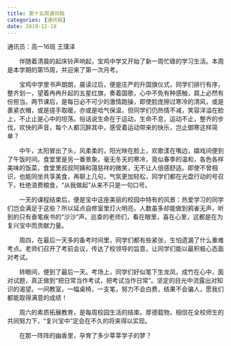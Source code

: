 ```yaml
---
title: 第十五周通讯稿
categories: [通讯稿]
date: 2019-12-18
---
```


通讯员：高一16班 王璞泽

　　伴随着清晨的起床铃声响起，宝鸡中学又开始了新一周忙碌的学习生活。本周是本学期的第15周，并迎来了第一次月考。

　　宝鸡中学里书声朗朗，晨读过后，便是庄严的升国旗仪式，同学们排行有序，整齐划一，望着冉冉升起的五星红旗，奏着国歌，心中不免有种感触，肩上必然有份担当。两节课后，是每日必不可少的激情跑操，即使脸庞擦过寒冷的清风，或是裹紧衣帽，或是搓手取暖，亦或是哈气保温，但同学们仍热情不减，笑容洋溢在脸上，不止止是心中的坦荡。俗话说生命在于运动，生命不息，运动不止，整齐的步伐，欢快的声音，每个人都沉醉其中，感受着运动带来的快乐，岂止御寒这样简单？

　　中午，太阳冒出了头，风柔柔的，阳光映在脸上，欢歌漾在嘴边，嬉戏间便到了午饭时间。食堂里是另一番景象，毫无冬天的寒冷，竟似春季的温和，各色各样美味的饭菜，食堂里叔叔阿姨和蔼慈祥的微笑，无不让人倍感舒适。即使不曾相识，也能同坐共享美食，再聊上几句，气氛更加轻松，同学们都在光盘行动的号召下，杜绝浪费粮食，“从我做起”从来不只是一句口号。

　　一天的课程结束后，便是宝中这座美丽的校园中特有的风景：热爱学习的同学们岂会满足于这些？所以延点自修室里灯火明亮，人数虽多却能做到鸦雀无声，听到的只有奋笔疾书的“沙沙”声。巡查的老师们，看在眼里，喜在心里，这都是在为复兴宝中而贡献力量。

　　周四，在最后一天多的备考时间里，同学们都有些紧张，生怕遗漏了什么重难考点。老师们召开了考前会议，传达了校领导的旨意，让同学们能以最积极心态面对考试。

　　转眼间，便到了最后一天。考场上，同学们好似笔下生龙凤，成竹在心中，面对试题，真正做到“把日常当作考试，把考试当作日常”。坚定的目光中流露出对知识的渴望。一间教室，一幅桌椅，一支笔，努力不会白费，结果不会骗人，愿我们都能取得满意的成绩！

　　周六的素质拓展教育，是每周校园生活的结束。厚德载物，相信在全校师生的共同努力下，“复兴宝中”定会在不久的将来得以实现。

　　在那一阵阵的幽香里，孕育了多少莘莘学子的梦？
